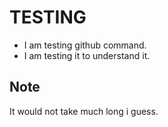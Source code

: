 # TESTING
* I am testing github command.
* I am testing it to understand it.
## Note 
It would not take much long i guess.